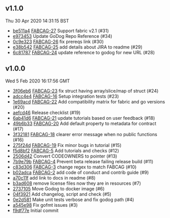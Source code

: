 ## v1.1.0
Thu 30 Apr 2020 14:31:15 BST

* [be511a4](https://github.com/RUAN0007/fabric-contract-api-go/commit/be511a4) [FABCAG-27](https://jira.hyperledger.org/browse/FABCAG-27) Support fabric v2.1 (#31)
* [e973453](https://github.com/RUAN0007/fabric-contract-api-go/commit/e973453) Update GoDog Repo Reference (#34)
* [0c9e323](https://github.com/RUAN0007/fabric-contract-api-go/commit/0c9e323) [FABCAG-26](https://jira.hyperledger.org/browse/FABCAG-26) fix prereqs link (#30)
* [e38b542](https://github.com/RUAN0007/fabric-contract-api-go/commit/e38b542) [FABCAG-25](https://jira.hyperledger.org/browse/FABCAG-25) add details about JIRA to readme (#29)
* [6c81787](https://github.com/RUAN0007/fabric-contract-api-go/commit/6c81787) [FABCAG-24](https://jira.hyperledger.org/browse/FABCAG-24) update reference to godog for new URL (#28)

## v1.0.0
Wed  5 Feb 2020 16:17:56 GMT

* [3f06eb6](https://github.com/RUAN0007/fabric-contract-api-go/commit/3f06eb6) [FABCAG-23](https://jira.hyperledger.org/browse/FABCAG-23) fix struct having array/slice/map of struct (#24)
* [adcc4e4](https://github.com/RUAN0007/fabric-contract-api-go/commit/adcc4e4) [FABCAG-16](https://jira.hyperledger.org/browse/FABCAG-16) Setup integration tests (#23)
* [1e69acd](https://github.com/RUAN0007/fabric-contract-api-go/commit/1e69acd) [FABCAG-22](https://jira.hyperledger.org/browse/FABCAG-22) Add compatibility matrix for fabric and go versions (#20)
* [aefcd46](https://github.com/RUAN0007/fabric-contract-api-go/commit/aefcd46) Release checklist (#19)
* [6ab41d6](https://github.com/RUAN0007/fabric-contract-api-go/commit/6ab41d6) [FABCAG-21](https://jira.hyperledger.org/browse/FABCAG-21) update tutorials based on user feedback (#18)
* [49b6b33](https://github.com/RUAN0007/fabric-contract-api-go/commit/49b6b33) [FABCAG-20](https://jira.hyperledger.org/browse/FABCAG-20) Add default property to metadata for contract (#17)
* [3f32181](https://github.com/RUAN0007/fabric-contract-api-go/commit/3f32181) [FABCAG-18](https://jira.hyperledger.org/browse/FABCAG-18) clearer error message when no public functions (#16)
* [275f24d](https://github.com/RUAN0007/fabric-contract-api-go/commit/275f24d) [FABCAG-19](https://jira.hyperledger.org/browse/FABCAG-19) Fix minor bugs in tutorial (#15)
* [f5d8bf2](https://github.com/RUAN0007/fabric-contract-api-go/commit/f5d8bf2) [FABCAG-5](https://jira.hyperledger.org/browse/FABCAG-5) Add tutorials and checks (#12)
* [2506d42](https://github.com/RUAN0007/fabric-contract-api-go/commit/2506d42) Convert CODEOWNERS to pointer (#13)
* [7b9e79b](https://github.com/RUAN0007/fabric-contract-api-go/commit/7b9e79b) [FABCAG-4](https://jira.hyperledger.org/browse/FABCAG-4) Prevent beta release failing release build (#11)
* [c83d306](https://github.com/RUAN0007/fabric-contract-api-go/commit/c83d306) [FABCAG-3](https://jira.hyperledger.org/browse/FABCAG-3) change regex to match FABCAG (#10)
* [b02adca](https://github.com/RUAN0007/fabric-contract-api-go/commit/b02adca) [FABCAG-2](https://jira.hyperledger.org/browse/FABCAG-2) add code of conduct and contrib guide (#9)
* [a70c11f](https://github.com/RUAN0007/fabric-contract-api-go/commit/a70c11f) add link to docs in readme (#8)
* [b3ad608](https://github.com/RUAN0007/fabric-contract-api-go/commit/b3ad608) remove license files now they are in resources (#7)
* [2737105](https://github.com/RUAN0007/fabric-contract-api-go/commit/2737105) Move Godog to docker image (#6)
* [04f3921](https://github.com/RUAN0007/fabric-contract-api-go/commit/04f3921) Add changelog, script and check (#5)
* [0e2d581](https://github.com/RUAN0007/fabric-contract-api-go/commit/0e2d581) Make unit tests verbose and fix godog path (#4)
* [a545e98](https://github.com/RUAN0007/fabric-contract-api-go/commit/a545e98) Fix gofmt issues (#3)
* [f9df77e](https://github.com/RUAN0007/fabric-contract-api-go/commit/f9df77e) Initial commit